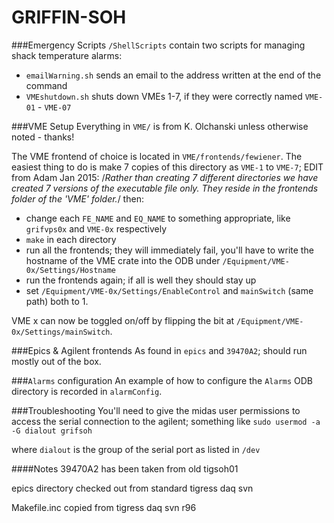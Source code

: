 GRIFFIN-SOH
===========

###Emergency Scripts
`/ShellScripts` contain two scripts for managing shack temperature alarms:
 - `emailWarning.sh` sends an email to the address written at the end of the command
 - `VMEshutdown.sh` shuts down VMEs 1-7, if they were correctly named `VME-01` - `VME-07`


###VME Setup
Everything in `VME/` is from K. Olchanski unless otherwise noted - thanks!

The VME frontend of choice is located in `VME/frontends/fewiener`.  The easiest thing to do is make 7 copies of this directory as `VME-1` to `VME-7`;
EDIT from Adam Jan 2015: /*Rather than creating 7 different directories we have created 7 versions of the executable file only. They reside in the frontends folder of the 'VME' folder.*/
 then:

 - change each `FE_NAME` and `EQ_NAME` to something appropriate, like `grifvps0x` and `VME-0x` respectively
 - `make` in each directory
 - run all the frontends; they will immediately fail, you'll have to write the hostname of the VME crate into the ODB under `/Equipment/VME-0x/Settings/Hostname`
 - run the frontends again; if all is well they should stay up
 - set `/Equipment/VME-0x/Settings/EnableControl` and `mainSwitch` (same path) both to 1.

VME x can now be toggled on/off by flipping the bit at `/Equipment/VME-0x/Settings/mainSwitch`.

###Epics & Agilent frontends
As found in `epics` and `39470A2`; should run mostly out of the box.

###`Alarms` configuration
An example of how to configure the `Alarms` ODB directory is recorded in `alarmConfig`.

###Troubleshooting
You'll need to give the midas user permissions to access the serial connection to the agilent; something like 
`sudo usermod -a -G dialout grifsoh`

where `dialout` is the group of the serial port as listed in `/dev`


####Notes
39470A2 has been taken from old tigsoh01

epics directory checked out from standard tigress daq svn

Makefile.inc copied from tigress daq svn r96


